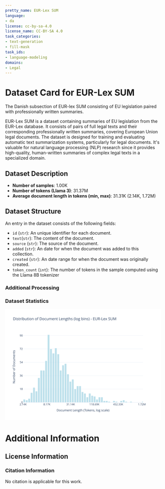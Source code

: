 ```yaml
---
pretty_name: EUR-Lex SUM
language:
- da
license: cc-by-sa-4.0
license_name: CC-BY-SA 4.0
task_categories:
- text-generation
- fill-mask
task_ids:
- language-modeling
domains:
- Legal
---
```


# Dataset Card for EUR-Lex SUM

<!-- START-SHORT DESCRIPTION -->
The Danish subsection of EUR-lex SUM consisting of EU legislation paired with professionally written summaries.
<!-- END-SHORT DESCRIPTION -->

EUR-Lex SUM is a dataset containing summaries of EU legislation from the EUR-Lex database. It consists of pairs of full legal texts and their corresponding professionally written summaries, covering European Union legal documents.
The dataset is designed for training and evaluating automatic text summarization systems, particularly for legal documents. It's valuable for natural language processing (NLP) research since it provides high-quality, human-written summaries of complex legal texts in a specialized domain.




## Dataset Description

<!-- START-DESC-STATS -->
- **Number of samples**: 1.00K
- **Number of tokens (Llama 3)**: 31.37M
- **Average document length in tokens (min, max)**: 31.31K (2.14K, 1.72M)
<!-- END-DESC-STATS -->


## Dataset Structure
An entry in the dataset consists of the following fields:

- `id` (`str`): An unique identifier for each document.
- `text`(`str`): The content of the document.
- `source` (`str`): The source of the document.
- `added` (`str`): An date for when the document was added to this collection.
- `created` (`str`): An date range for when the document was originally created.
- `token_count` (`int`): The number of tokens in the sample computed using the Llama 8B tokenizer


### Additional Processing


### Dataset Statistics

<!-- START-DATASET PLOTS -->
<p align="center">
<img src="./images/dist_document_length.svg" width="600" style="margin-right: 10px;" />
</p>
<!-- END-DATASET PLOTS -->


# Additional Information

## License Information


### Citation Information

No citation is applicable for this work.
